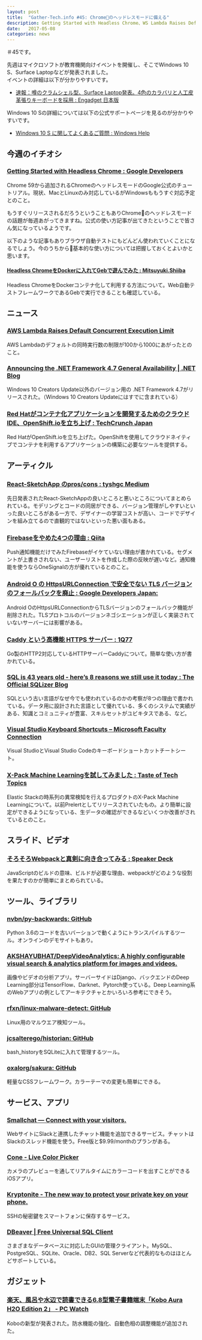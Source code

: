 ```yaml
---
layout: post
title:  "Gather-Tech.info #45: Chromeのヘッドレスモードに備える"
description: Getting Started with Headless Chrome、WS Lambda Raises Default Concurrent Execution Limit、React-SketchApp のpros/cons など
date:   2017-05-08
categories: news
---
```


＃45です。

先週はマイクロソフトが教育機関向けイベントを開催し、そこでWindows 10 S、Surface Laptopなどが発表されました。  
イベントの詳細は以下が分かりやすいです。

- [速報：噂のクラムシェル型、Surface Laptop発表。4色のカラバリと人工皮革張りキーボードを採用 : Engadget 日本版](http://japanese.engadget.com/2017/05/02/surface-surface-laptop-4/)

Windows 10 Sの詳細については以下の公式サポートページを見るのが分かりやすいです。

- [Windows 10 S に関してよくあるご質問 : Windows Help](https://support.microsoft.com/ja-jp/help/4020089/windows-10-s-faq)

## 今週のイチオシ

### [Getting Started with Headless Chrome : Google Developers](https://developers.google.com/web/updates/2017/04/headless-chrome)

Chrome 59から追加されるChromeのヘッドレスモードのGoogle公式のチュートリアル。現状、MacとLinuxのみ対応しているがWindowsももうすぐ対応予定とのこと。

もうすぐリリースされるだろうということもありChromeのヘッドレスモードの話題が毎週あがってきますね。公式の使い方記事が出てきたということで皆さん気になっているようです。

以下のような記事もありブラウザ自動テストにもどんどん使われていくことになるでしょう。今のうちから基本的な使い方については把握しておくとよいかと思います。

#### [Headless ChromeをDockerに入れてGebで遊んでみた : Mitsuyuki.Shiiba](http://bufferings.hatenablog.com/entry/2017/05/03/181713)

Headless ChromeをDockerコンテナ化して利用する方法について。Web自動テストフレームワークであるGebで実行できることも確認している。

## ニュース

### [AWS Lambda Raises Default Concurrent Execution Limit](https://aws.amazon.com/jp/about-aws/whats-new/2017/05/aws-lambda-raises-default-concurrent-execution-limit/)

AWS Lambdaのデフォルトの同時実行数の制限が100から1000にあがったとのこと。

### [Announcing the .NET Framework 4.7 General Availability | .NET Blog](https://blogs.msdn.microsoft.com/dotnet/2017/05/02/announcing-the-net-framework-4-7-general-availability/)

Windows 10 Creators Update以外のバージョン用の .NET Framework 4.7がリリースされた。（Windows 10 Creators Updateにはすでに含まれている）

### [Red Hatがコンテナ化アプリケーションを開発するためのクラウドIDE、OpenShift.ioを立ち上げ : TechCrunch Japan](http://jp.techcrunch.com/2017/05/03/20170502red-hat-launches-openshift-io-an-online-ide-for-building-container-based-applications/)

Red HatがOpenShift.ioを立ち上げた。OpenShiftを使用してクラウドネイティブでコンテナを利用するアプリケーションの構築に必要なツールを提供する。

## アーティクル

### [React-SketchApp のpros/cons : tyshgc  Medium](https://medium.com/@tyshgc/react-sketchapp-proscons-2778efdc05a2)

先日発表されたReact-SketchAppの良いところと悪いところについてまとめられている。モデリングとコードの同居ができる、バージョン管理がしやすいといった良いところがある一方で、デザイナーの学習コストが高い、コードでデザインを組み立てるので直観的ではないといった悪い面もある。

### [Firebaseをやめた4つの理由 : Qiita](http://qiita.com/ko2ic/items/3d25d41971636a28cc1c)

Push通知機能だけでみたFirebaseがイケていない理由が書かれている。セグメントが上書きされない、ユーザーリストを作成した際の反映が遅いなど。通知機能を使うならOneSignalの方が優れているとのこと。

### [Android O の HttpsURLConnection で安全でない TLS バージョンのフォールバックを廃止 : Google Developers Japan:](https://developers-jp.googleblog.com/2017/05/android-o-to-drop-insecure-tls-version.html)

Android OのHttpsURLConnectionからTLSバージョンのフォールバック機能が削除された。TLSプロトコルのバージョンネゴシエーションが正しく実装されていないサーバーには影響がある。

### [Caddy という高機能 HTTPS サーバー : 1Q77](https://blog.1q77.com/2017/04/caddy/)

Go製のHTTP2対応しているHTTPサーバーCaddyについて。簡単な使い方が書かれている。

### [SQL is 43 years old - here’s 8 reasons we still use it today : The Official SQLizer Blog](http://blog.sqlizer.io/posts/sql-43/)

SQLという古い言語がなぜ今でも使われているのかの考察が8つの理由で書かれている。データ用に設計された言語として優れている、多くのシステムで実績がある、知識とコミュニティが豊富、スキルセットがユビキタスである、など。

### [Visual Studio Keyboard Shortcuts – Microsoft Faculty Connection](https://blogs.msdn.microsoft.com/uk_faculty_connection/2017/05/04/visual-studio-keyboard-shortcuts/)

Visual StudioとVisual Studio Codeのキーボードショートカットチートシート。

### [X-Pack Machine Learningを試してみました : Taste of Tech Topics](http://acro-engineer.hatenablog.com/entry/2017/05/05/123000)

Elastic Stackの時系列の異常検知を行えるプロダクトのX-Pack Machine Learningについて。以前Prelertとしてリリースされていたもの。より簡単に設定ができるようになっている、生データの確認ができるなどいくつか改善がされているとのこと。

## スライド、ビデオ

### [そろそろWebpackと真剣に向き合ってみる : Speaker Deck](https://speakerdeck.com/naotobt/sorosorowebpacktozhen-jian-nixiang-kihe-tutemiru)

JavaScriptのビルドの意味、ビルドが必要な理由、webpackがどのような役割を果たすのかが簡単にまとめられている。

## ツール、ライブラリ

### [nvbn/py-backwards: GitHub](https://github.com/nvbn/py-backwards)

Python 3.6のコードを古いバーションで動くようにトランスパイルするツール。オンラインのデモサイトもあり。

### [AKSHAYUBHAT/DeepVideoAnalytics: A highly configurable visual search & analytics platform for images and videos.](https://github.com/AKSHAYUBHAT/DeepVideoAnalytics)

画像やビデオの分析アプリ。サーバーサイドはDjango、バックエンドのDeep Learning部分はTensorFlow、Darknet、Pytorch使っている。Deep Learning系のWebアプリの例としてアーキテクチャとかいろいろ参考にできそう。

### [rfxn/linux-malware-detect: GitHub](https://github.com/rfxn/linux-malware-detect)

Linux用のマルウエア検知ツール。

### [jcsalterego/historian: GitHub](https://github.com/jcsalterego/historian)

bash_historyをSQLiteに入れて管理するツール。

### [oxalorg/sakura: GitHub](https://github.com/oxalorg/sakura)

軽量なCSSフレームワーク。カラーテーマの変更も簡単にできる。

## サービス、アプリ

### [Smallchat — Connect with your visitors.](https://small.chat/)

WebサイトにSlackと連携したチャット機能を追加できるサービス。チャットはSlackのスレッド機能を使う。Free版と$9.99/monthのプランがある。

### [Cone - Live Color Picker](https://coneapp.io/)

カメラのプレビューを通してリアルタイムにカラーコードを出すことができるiOSアプリ。

### [Kryptonite - The new way to protect your private key on your phone.](https://krypt.co/)

SSHの秘密鍵をスマートフォンに保存するサービス。

### [DBeaver | Free Universal SQL Client](http://dbeaver.jkiss.org/)

さまざまなデータベースに対応したGUIの管理クライアント。MySQL、PostgreSQL、SQLite、Oracle、DB2、SQL Serverなど代表的なものはほとんどサポートしている。

## ガジェット

### [楽天、風呂や水辺で読書できる6.8型電子書籍端末「Kobo Aura H2O Edition 2」 - PC Watch](http://pc.watch.impress.co.jp/docs/news/1058015.html)

Koboの新型が発表された。防水機能の強化、自動色相の調整機能が追加された。